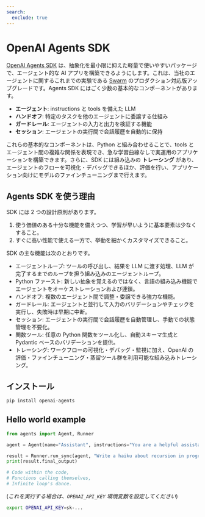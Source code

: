 ```yaml
---
search:
  exclude: true
---
```

# OpenAI Agents SDK

[OpenAI Agents SDK](https://github.com/openai/openai-agents-python) は、抽象化を最小限に抑えた軽量で使いやすいパッケージで、エージェント的な AI アプリを構築できるようにします。これは、当社のエージェントに関するこれまでの実験である [Swarm](https://github.com/openai/swarm/tree/main) のプロダクション対応版アップグレードです。Agents SDK にはごく少数の基本的なコンポーネントがあります。

-   **エージェント**: instructions と tools を備えた LLM
-   **ハンドオフ**: 特定のタスクを他のエージェントに委譲する仕組み
-   **ガードレール**: エージェントの入力と出力を検証する機能
-   **セッション**: エージェントの実行間で会話履歴を自動的に保持

これらの基本的なコンポーネントは、Python と組み合わせることで、tools とエージェント間の複雑な関係を表現でき、急な学習曲線なしで実運用のアプリケーションを構築できます。さらに、SDK には組み込みの **トレーシング** があり、エージェントのフローを可視化・デバッグできるほか、評価を行い、アプリケーション向けにモデルのファインチューニングまで行えます。

## Agents SDK を使う理由

SDK には 2 つの設計原則があります。

1. 使う価値のある十分な機能を備えつつ、学習が早いように基本要素は少なくすること。
2. すぐに高い性能で使える一方で、挙動を細かくカスタマイズできること。

SDK の主な機能は次のとおりです。

-   エージェントループ: ツールの呼び出し、結果を LLM に渡す処理、LLM が完了するまでのループを担う組み込みのエージェントループ。
-   Python ファースト: 新しい抽象を覚えるのではなく、言語の組み込み機能でエージェントをオーケストレーションおよび連鎖。
-   ハンドオフ: 複数のエージェント間で調整・委譲できる強力な機能。
-   ガードレール: エージェントと並行して入力のバリデーションやチェックを実行し、失敗時は早期に中断。
-   セッション: エージェントの実行間で会話履歴を自動管理し、手動での状態管理を不要化。
-   関数ツール: 任意の Python 関数をツール化し、自動スキーマ生成と Pydantic ベースのバリデーションを提供。
-   トレーシング: ワークフローの可視化・デバッグ・監視に加え、OpenAI の評価・ファインチューニング・蒸留ツール群を利用可能な組み込みトレーシング。

## インストール

```bash
pip install openai-agents
```

## Hello world example

```python
from agents import Agent, Runner

agent = Agent(name="Assistant", instructions="You are a helpful assistant")

result = Runner.run_sync(agent, "Write a haiku about recursion in programming.")
print(result.final_output)

# Code within the code,
# Functions calling themselves,
# Infinite loop's dance.
```

(_これを実行する場合は、`OPENAI_API_KEY` 環境変数を設定してください_)

```bash
export OPENAI_API_KEY=sk-...
```